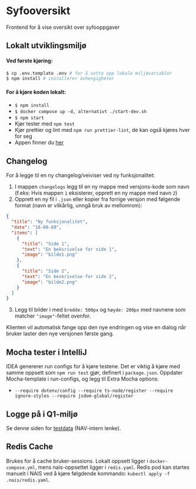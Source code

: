 # Syfooversikt

Frontend for å vise oversikt over syfooppgaver

## Lokalt utviklingsmiljø

#### Ved første kjøring:

```sh
$ cp .env.template .env # for å sette opp lokale miljøvariabler
$ npm install # installerer avhengigheter
```

#### For å kjøre koden lokalt:

- `$ npm install`
- `$ docker compose up -d, alternativt ./start-dev.sh`
- `$ npm start`
- Kjør tester med `npm test`
- Kjør prettier og lint med `npm run prettier-lint`, de kan også kjøres hver for seg
- Appen finner du [her](http://localhost:8080/minoversikt)

## Changelog

For å legge til en ny changelog/veiviser ved ny funksjonalitet:

1. I mappen `changelogs` legg til en ny mappe med versjons-kode som navn (f.eks: Hvis mappen `1` eksisterer, opprett en ny mappe med navn `2`)
2. Opprett en ny fil i `.json` eller kopier fra forrige versjon med følgende format (navn er vilkårlig, unngå bruk av mellomrom):

```json
{
  "title": "Ny funksjonalitet",
  "date": "18-08-89",
  "items": [
    {
      "title": "Side 1",
      "text": "En beksrivelse for side 1",
      "image": "bilde1.png"
    },
    {
      "title": "Side 2",
      "text": "En beskrivelse for side 2",
      "image": "bilde2.png"
    }
  ]
}
```

3. Legg til bilder i med `bredde: 500px` og `høyde: 200px` med navnene som matcher `"image"`-feltet ovenfor.

Klienten vil automatisk fange opp den nye endringen og vise en dialog når bruker laster den nye versjonen første gang.

## Mocha tester i IntelliJ

IDEA genererer run configs for å kjøre testene. Det er viktig å kjøre med samme oppsett som `npm run test` gjør, definert i `package.json`.
Oppdater Mocha-template i run-configs, og legg til Extra Mocha options:

- `--require dotenv/config --require ts-node/register --require ignore-styles --require jsdom-global/register`

## Logge på i Q1-miljø

Se denne siden for [testdata](https://confluence.adeo.no/pages/viewpage.action?pageId=228580060) (NAV-intern lenke).

## Redis Cache

Brukes for å cache bruker-sessions.
Lokalt oppsett ligger i `docker-compose.yml`, mens nais-oppsettet ligger i `redis.yaml`.
Redis pod kan startes manuelt i NAIS ved å kjøre følgdende kommando: `kubectl apply -f .nais/redis.yaml`.
